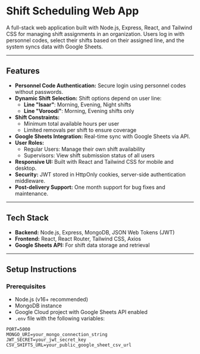 # Shift Scheduling Web App

A full-stack web application built with Node.js, Express, React, and Tailwind CSS for managing shift assignments in an organization. Users log in with personnel codes, select their shifts based on their assigned line, and the system syncs data with Google Sheets.

---

## Features

- **Personnel Code Authentication:** Secure login using personnel codes without passwords.
- **Dynamic Shift Selection:** Shift options depend on user line:
  - **Line "Isaar"**: Morning, Evening, Night shifts
  - **Line "Voroodi"**: Morning, Evening shifts only
- **Shift Constraints:**
  - Minimum total available hours per user
  - Limited removals per shift to ensure coverage
- **Google Sheets Integration:** Real-time sync with Google Sheets via API.
- **User Roles:**
  - Regular Users: Manage their own shift availability
  - Supervisors: View shift submission status of all users
- **Responsive UI:** Built with React and Tailwind CSS for mobile and desktop.
- **Security:** JWT stored in HttpOnly cookies, server-side authentication middleware.
- **Post-delivery Support:** One month support for bug fixes and maintenance.

---

## Tech Stack

- **Backend:** Node.js, Express, MongoDB, JSON Web Tokens (JWT)
- **Frontend:** React, React Router, Tailwind CSS, Axios
- **Google Sheets API:** For shift data storage and retrieval

---

## Setup Instructions

### Prerequisites

- Node.js (v16+ recommended)
- MongoDB instance
- Google Cloud project with Google Sheets API enabled
- `.env` file with the following variables:

```env
PORT=5000
MONGO_URI=your_mongo_connection_string
JWT_SECRET=your_jwt_secret_key
CSV_SHIFTS_URL=your_public_google_sheet_csv_url

